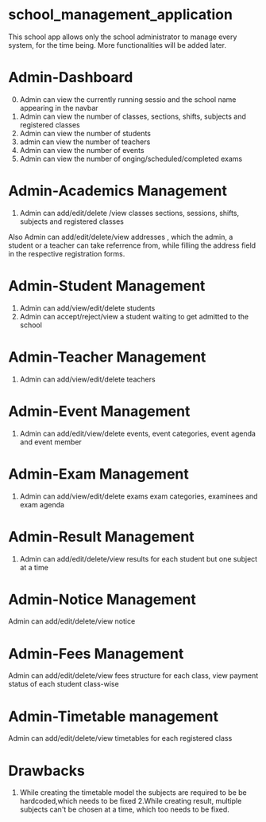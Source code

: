 # school_management_application
This school app allows only the school administrator to manage every system, for the time being. More functionalities will be added later.
# Admin-Dashboard
0. Admin can view the currently running sessio and 
the school name appearing in the navbar 
1. Admin can view the number of classes, sections, shifts, subjects and registered classes
2. Admin can view the number of students
3. admin can view the number of teachers
4. Admin can view the number of events
5. Admin can view the number of onging/scheduled/completed exams
# Admin-Academics Management
1. Admin can add/edit/delete /view classes sections, sessions, shifts, subjects and registered classes


Also Admin can add/edit/delete/view addresses , which the admin,  a student or a teacher can take referrence from, while filling the address field in the respective registration
forms.



# Admin-Student Management
1.  Admin can add/view/edit/delete students
2.  Admin can accept/reject/view a student waiting to get admitted to the school
# Admin-Teacher Management
1.  Admin can add/view/edit/delete teachers
# Admin-Event Management
1. Admin can add/edit/view/delete events, event categories, event agenda and event member
# Admin-Exam Management
1. Admin can add/view/edit/delete exams exam categories, examinees and exam agenda
# Admin-Result Management
1. Admin can add/edit/delete/view results for each student but one subject at a time
# Admin-Notice Management
Admin can add/edit/delete/view notice
# Admin-Fees Management
Admin can add/edit/delete/view fees structure for each class, view payment status of each student class-wise
# Admin-Timetable management
Admin can add/edit/delete/view timetables for each registered class

# Drawbacks
1. While creating the timetable model the subjects are required  to be 
be hardcoded,which needs to be fixed
2.While creating result, multiple subjects can't be chosen
at a time, which too needs to be fixed.



